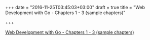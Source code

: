 +++
date = "2016-11-25T03:45:03+03:00"
draft = true
title = "Web Development with Go - Chapters 1 - 3 (sample chapters)"

+++

<p><a href="http://www.usegolang.com/sample">Web Development with Go - Chapters 1 - 3 (sample chapters)</a></p>
